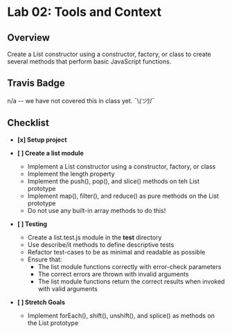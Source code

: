 # Lab 02: Tools and Context
## Overview
Create a List constructor using a constructor, factory, or class to create several methods that perform basic JavaScript functions.

## Travis Badge
n/a -- we have not covered this in class yet. ¯\\_(ツ)_/¯

## Checklist
- **[x] Setup project**
- **[ ] Create a list module**
  - Implement a List constructor using a constructor, factory, or class
  - Implement the length property
  - Implement the push(), pop(), and slice() methods on teh List prototype
  - Implement map(), filter(), and reduce() as pure methods on the List prototype
  - Do not use any built-in array methods to do this!
- **[ ] Testing**
  - Create a list.test.js module in the __test__ directory
  - Use describe/it methods to define descriptive tests
  -  Refactor test-cases to be as minimal and readable as possible
  - Ensure that:
    - The list module functions correctly with error-check parameters
    - The correct errors are thrown with invalid arguments
    - The list module functions return the correct results when invoked with valid arguments

- **[ ] Stretch Goals**
  - Implement forEach(), shift(), unshift(), and splice() as methods on the List prototype

